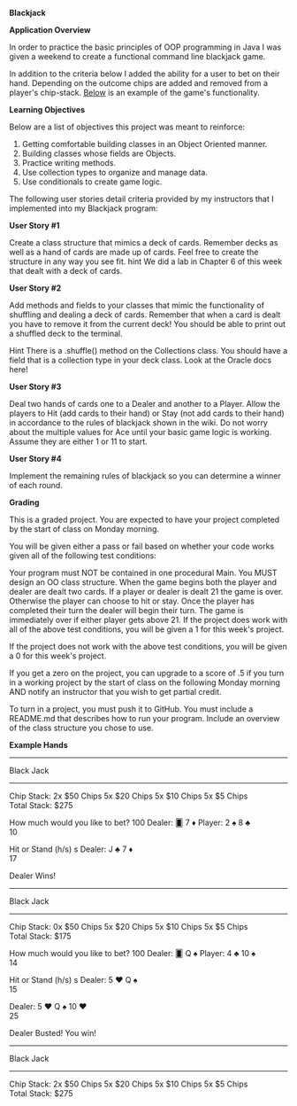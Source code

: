 **Blackjack**

**Application Overview**

In order to practice the basic principles of OOP programming in Java I was given a weekend to create a functional command line blackjack game. 

In addition to the criteria below I added the ability for a user to bet on their hand.  Depending on the outcome chips are added and removed from a player's chip-stack. <a href="https://github.com/chrisbuttaro/BlackJackProject/edit/master/README.md#L71">Below</a> is an example of the game's functionality.

**Learning Objectives**

Below are a list of objectives this project was meant to reinforce:

1. Getting comfortable building classes in an Object Oriented manner.
2. Building classes whose fields are Objects.
3. Practice writing methods.
4. Use collection types to organize and manage data.
5. Use conditionals to create game logic.

The following user stories detail criteria provided by my instructors that I implemented into my Blackjack program:

**User Story #1**

Create a class structure that mimics a deck of cards. Remember decks as well as a hand of cards are made up of cards. Feel free to create the structure in any way you see fit. hint We did a lab in Chapter 6 of this week that dealt with a deck of cards.

**User Story #2**

Add methods and fields to your classes that mimic the functionality of shuffling and dealing a deck of cards. Remember that when a card is dealt you have to remove it from the current deck! You should be able to print out a shuffled deck to the terminal.

Hint There is a .shuffle() method on the Collections class. You should have a field that is a collection type in your deck class. Look at the Oracle docs here!

**User Story #3**

Deal two hands of cards one to a Dealer and another to a Player. Allow the players to Hit (add cards to their hand) or Stay (not add cards to their hand) in accordance to the rules of blackjack shown in the wiki. Do not worry about the multiple values for Ace until your basic game logic is working. Assume they are either 1 or 11 to start.

**User Story #4**

Implement the remaining rules of blackjack so you can determine a winner of each round.



**Grading**

This is a graded project. You are expected to have your project completed by the start of class on Monday morning.

You will be given either a pass or fail based on whether your code works given all of the following test conditions:

Your program must NOT be contained in one procedural Main. You MUST design an OO class structure.
When the game begins both the player and dealer are dealt two cards.
If a player or dealer is dealt 21 the game is over. Otherwise the player can choose to hit or stay.
Once the player has completed their turn the dealer will begin their turn.
The game is immediately over if either player gets above 21.
If the project does work with all of the above test conditions, you will be given a 1 for this week's project.

If the project does not work with the above test conditions, you will be given a 0 for this week's project.

If you get a zero on the project, you can upgrade to a score of .5 if you turn in a working project by the start of class on the following Monday morning AND notify an instructor that you wish to get partial credit.

To turn in a project, you must push it to GitHub. You must include a README.md that describes how to run your program. Include an overview of the class structure you chose to use.

**Example Hands**

*************
  Black Jack    
*************

Chip Stack:  2x $50 Chips   5x $20 Chips   5x $10 Chips   5x $5 Chips  
Total Stack: $275

How much would you like to bet?
100
Dealer:   🂠    7 ♦
Player:  2 ♠  8 ♣  
10

Hit or Stand (h/s)
s
Dealer:  J ♣  7 ♦  
17

Dealer Wins!
*************
  Black Jack    
*************

Chip Stack:  0x $50 Chips   5x $20 Chips   5x $10 Chips   5x $5 Chips  
Total Stack: $175

How much would you like to bet?
100
Dealer:   🂠    Q ♠
Player:  4 ♣  10 ♠  
14

Hit or Stand (h/s)
s
Dealer:  5 ❤  Q ♠  
15

Dealer:  5 ❤  Q ♠  10 ❤  
25

Dealer Busted!
You win! 

*************
  Black Jack    
*************

Chip Stack:  2x $50 Chips   5x $20 Chips   5x $10 Chips   5x $5 Chips  
Total Stack: $275



